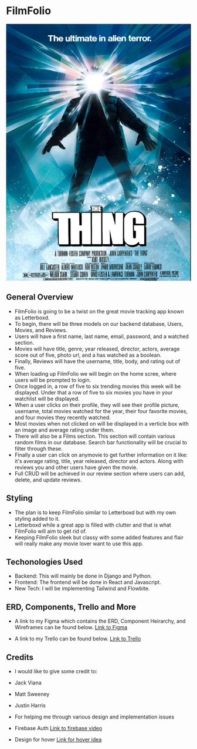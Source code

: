# FilmFolio

<img alt="theThing" width="600px" height="700px" src="./Assets/The_THING.jpg" />

## General Overview

- FilmFolio is going to be a twist on the great movie tracking app known as Letterboxd.
- To begin, there will be three models on our backend database, Users, Movies, and Reviews.
- Users will have a first name, last name, email, password, and a watched section.
- Movies will have title, genre, year released, director, actors, average score out of five, photo url, and a has watched as a boolean.
- Finally, Reviews will have the username, title, body, and rating out of five.
- When loading up FilmFolio we will begin on the home scree, where users will be prompted to login.
- Once logged in, a row of five to six trending movies this week will be displayed. Under that a row of five to six movies you have in your watchlist will be displayed.
- When a user clicks on their profile, they will see their profile picture, username, total movies watched for the year, their four favorite movies, and four movies they recently watched.
- Most movies when not clicked on will be displayed in a verticle box with an image and average rating under them.
- There will also be a Films section. This section will contain various random films in our database. Search bar functionality will be crucial to filter through these.
- Finally a user can click on anymovie to get further information on it like: it's average rating, title, year released, director and actors. Along with reviews you and other users have given the movie.
- Full CRUD will be achieved in our review section where users can add, delete, and update reviews.

## Styling

- The plan is to keep FilmFolio similar to Letterboxd but with my own styling added to it.
- Letterboxd while a great app is filled with clutter and that is what FilmFolio will aim to get rid of.
- Keeping FilmFolio sleek but classy with some added features and flair will really make any movie lover want to use this app.

## Techonologies Used

- Backend: This will mainly be done in Django and Python.
- Frontend: The frontend will be done in React and Javascript.
- New Tech: I will be implementing Tailwind and Flowbite.

## ERD, Components, Trello and More

- A link to my Figma which contains the ERD, Component Heirarchy, and Wireframes can be found below.
  [Link to Figma](https://www.figma.com/file/WA7ecjdCToPswXgwySTOQv/FilmFolio?node-id=0%3A1&t=hqHwwNmn7rONQmmN-0)

- A link to my Trello can be found below.
  [Link to Trello](https://trello.com/b/8eG9umom/filmfolio)

## Credits

- I would like to give some credit to:
- Jack Viana
- Matt Sweeney
- Justin Harris
- For helping me through various design and implementation issues

- Firebase Auth
  [Link to firebase video](https://www.youtube.com/watch?v=zkz2HuNR_gk)

- Design for hover
  [Link for hover idea](https://codepen.io/t_afif/pen/rNJegrz)
